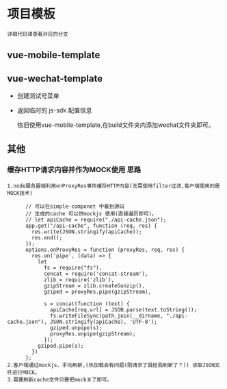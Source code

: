 # 项目模板
    详细代码请查看对应的分支
    
## vue-mobile-template
    
## vue-wechat-template
- 创建测试号菜单
- 返回临时的 js-sdk 配置信息

    
    依旧使用vue-mobile-template,在build文件夹内添加wechat文件夹即可。

## 其他
### 缓存HTTP请求内容并作为MOCK使用 思路
    1.node服务器端利用onProxyRes事件缓存HTTP内容(无需使用filter过滤,客户端使用的是MOCK技术)
            
          // 可以在simple-componet 中看到源码
          // 生成的cache 可以供mockjs 使用(直接遍历即可)。
          // let apiCache = require("./api-cache.json");
          app.get("/api-cache", function (req, res) {
            res.write(JSON.stringify(apiCache));
            res.end();
          });
          options.onProxyRes = function (proxyRes, req, res) {
            res.on('pipe', (data) => {
              let
                fs = require("fs"),
                concat = require('concat-stream'),
                zlib = require('zlib'),
                gzipStream = zlib.createGunzip(),
                gziped = proxyRes.pipe(gzipStream),
        
                s = concat(function (text) {
                  apiCache[req.url] = JSON.parse(text.toString());
                  fs.writeFileSync(path.join(__dirname, "./api-cache.json"), JSON.stringify(apiCache), 'UTF-8');
                  gziped.unpipe(s);
                  proxyRes.unpipe(gzipStream);
                });
              gziped.pipe(s);
            })
          };
    2.客户端通过mockjs、手动刷新,(热加载会有问题(刚请求了就给我刷新了？)) 读取JSON文件进行MOCK。
    3.需要刷新cache文件只要把mock关了即可。